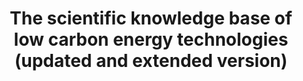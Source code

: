 ---
api_or_bulk_downloads: Bulk
citation: 'Hötte, Pichler, Lafond (2021): "The rise of science in low-carbon energy
  technologies", RSER. DOI: 10.1016/j.rser.2020.110654'
code: Included in the bulk download
contributors: Hötte K, Lafond F, Pichler A
cost: None
description: 'This data publication offers updated data about low-carbon energy technology
  (LCET) patents and citations links to the scientific literature. Compared to a previous
  version, it also contains data on biofuels and fuels from waste technologies. The
  updated version also contains the code (R-scripts) that have been used to (1) compile
  the data and (2) to reproduce the statistical analysis including figures and tables
  presented in the final paper Hötte, Pichler, Lafond (2021): "The rise of science
  in low-carbon energy technologies", RSER. DOI: 10.1016/j.rser.2020.110654. '
documentation: https://doi.org/10.4119/unibi/2950291
doi: https://doi.org/10.4119/unibi/2950291
error_metrics: 'No'
last_edit: Wed, 10 May 2023 09:59:15 GMT
location: https://doi.org/10.4119/unibi/2950291
record_creation_timestamp: 6/13/2021 20:55:50
shortname: low_carbon_knowledge
tags:
- citation
- scholarly literature
- low-carbon energy technologies
terms_of_use: 'CC BY 4.0 license. See: https://creativecommons.org/licenses/by/4.0/legalcode '
timeframe: 1836-2019
title: The scientific knowledge base of low carbon energy technologies (updated and
  extended version)
uuid: 50fbdb5a-1288-46e9-b93d-27ac99cd4eb2
versioning: 'No'
---